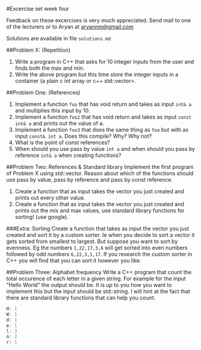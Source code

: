 #Excercise set week four

Feedback on these excercises is very much appreciated. Send mail to one of the lecturers or to Aryan at aryannm@gmail.com

Solutions are available in file `solutions.md`


##Problem X: (Repetition)
1. Write a program in C++ that asks for 10 integer inputs from the user and finds both the max and min.
2. Write the above program but this time store the integer inputs in a container (a plain c int array or  c++ std::vector>.

##Problem One: (References)
1. Implement a function `foo` that has void return and takes as input `int& a` and multiplies this input by 10.
2. Implement a function `foo2` that has void return and takes as input `const int& a` and prints out the value of a.
3. Implement a function `foo3` that does the same thing as `foo` but with as input `const& int a`. Does this compile? Why? Why not?
5. What is the point of const references?
6. When should you use pass by value `int a` and when should you pass by reference `int& a` when creating functions?


##Problem Two: References & Standard library
Implement the first program of Problem X using std::vector. Reason about which of the functions should use pass by value, pass by reference and pass by const reference.

1. Create a function that as input takes the vector you just created and prints out every other value.
2. Create a function that as input takes the vector you just created and prints out the mix and max values, 
use standard library functions for sorting! (use google).

###Extra: Sorting 
Create a function that takes as input the vector you just created and sort it by a custom sorter. Ie when you decide to sort a vector it gets sorted from smallest to largest. But suppose you want to sort by evenness. Eg the numbers `1,22,17,3,6`
will get sorted into even numbers followed by odd numbers `6,22,3,1,17`. If you research the custom sorter in C++ you will find that you can sort it however you like.


##Problem Three: Alphabet frequency
Write a C++ program that count the total occurence of each letter in a given string. For example for the input 
"Hello World" the output should be. It is up to you how you want to implement this but the input should be std::string.
I will hint at the fact that there are standard library functions that can help you count.
```c++
H: 1
W: 1
d: 1
e: 1
l: 3
o: 2
r: 1
```
